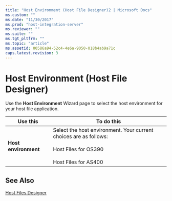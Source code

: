 ```yaml
---
title: "Host Environment (Host File Designer)2 | Microsoft Docs"
ms.custom: ""
ms.date: "11/30/2017"
ms.prod: "host-integration-server"
ms.reviewer: ""
ms.suite: ""
ms.tgt_pltfrm: ""
ms.topic: "article"
ms.assetid: 00586a94-52c4-4e6a-9050-018b4ab9a71c
caps.latest.revision: 3
---
```

# Host Environment (Host File Designer)
Use the **Host Environment** Wizard page to select the host environment for your host file application.  
  
|Use this|To do this|  
|--------------|----------------|  
|**Host environment**|Select the host environment. Your current choices are as follows:<br /><br /> Host Files for OS390<br /><br /> Host Files for AS400|  
  
## See Also  
 [Host Files Designer](../HIS2010/host-files-designer1.md)